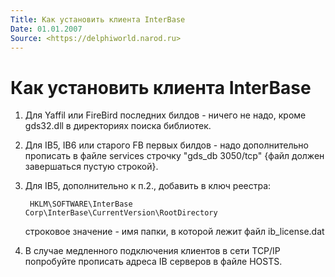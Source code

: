 ```yaml
---
Title: Как установить клиента InterBase
Date: 01.01.2007
Source: <https://delphiworld.narod.ru>
---
```



Как установить клиента InterBase
================================

1. Для Yaffil или FireBird последних билдов - ничего не надо, кроме
gds32.dll в директориях поиска библиотек.

2. Для IB5, IB6 или старого FB первых билдов - надо дополнительно
прописать в файле services строчку "gds\_db 3050/tcp" {файл должен
завершаться пустую строкой}.

3. Для IB5, дополнительно к п.2., добавить в ключ реестра:

        HKLM\SOFTWARE\InterBase Corp\InterBase\CurrentVersion\RootDirectory

    строковое значение - имя папки, в которой лежит файл ib\_license.dat

4. В случае медленного подключения клиентов в сети TCP/IP попробуйте
прописать адреса IB серверов в файле HOSTS.

